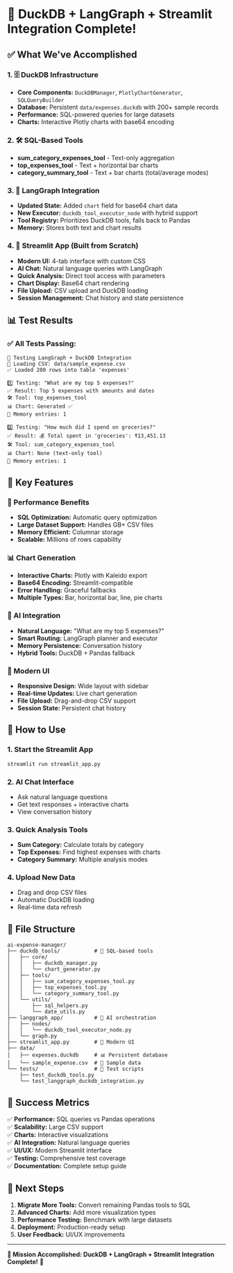 # 🚀 DuckDB + LangGraph + Streamlit Integration Complete!

## ✅ **What We've Accomplished**

### **1. 🗄️ DuckDB Infrastructure**
- **Core Components:** `DuckDBManager`, `PlotlyChartGenerator`, `SQLQueryBuilder`
- **Database:** Persistent `data/expenses.duckdb` with 200+ sample records
- **Performance:** SQL-powered queries for large datasets
- **Charts:** Interactive Plotly charts with base64 encoding

### **2. 🛠️ SQL-Based Tools**
- **sum_category_expenses_tool** - Text-only aggregation
- **top_expenses_tool** - Text + horizontal bar charts
- **category_summary_tool** - Text + bar charts (total/average modes)

### **3. 🧠 LangGraph Integration**
- **Updated State:** Added `chart` field for base64 chart data
- **New Executor:** `duckdb_tool_executor_node` with hybrid support
- **Tool Registry:** Prioritizes DuckDB tools, falls back to Pandas
- **Memory:** Stores both text and chart results

### **4. 🎨 Streamlit App (Built from Scratch)**
- **Modern UI:** 4-tab interface with custom CSS
- **AI Chat:** Natural language queries with LangGraph
- **Quick Analysis:** Direct tool access with parameters
- **Chart Display:** Base64 chart rendering
- **File Upload:** CSV upload and DuckDB loading
- **Session Management:** Chat history and state persistence

## 📊 **Test Results**

### **✅ All Tests Passing:**
```
🚀 Testing LangGraph + DuckDB Integration
📁 Loading CSV: data/sample_expense.csv
✅ Loaded 200 rows into table 'expenses'

1️⃣ Testing: "What are my top 5 expenses?"
✅ Result: Top 5 expenses with amounts and dates
🛠️ Tool: top_expenses_tool
📊 Chart: Generated ✅
🧠 Memory entries: 1

2️⃣ Testing: "How much did I spend on groceries?"
✅ Result: 💰 Total spent in 'groceries': ₹13,451.13
🛠️ Tool: sum_category_expenses_tool
📊 Chart: None (text-only tool)
🧠 Memory entries: 1
```

## 🎯 **Key Features**

### **🚀 Performance Benefits**
- **SQL Optimization:** Automatic query optimization
- **Large Dataset Support:** Handles GB+ CSV files
- **Memory Efficient:** Columnar storage
- **Scalable:** Millions of rows capability

### **📊 Chart Generation**
- **Interactive Charts:** Plotly with Kaleido export
- **Base64 Encoding:** Streamlit-compatible
- **Error Handling:** Graceful fallbacks
- **Multiple Types:** Bar, horizontal bar, line, pie charts

### **🤖 AI Integration**
- **Natural Language:** "What are my top 5 expenses?"
- **Smart Routing:** LangGraph planner and executor
- **Memory Persistence:** Conversation history
- **Hybrid Tools:** DuckDB + Pandas fallback

### **🎨 Modern UI**
- **Responsive Design:** Wide layout with sidebar
- **Real-time Updates:** Live chart generation
- **File Upload:** Drag-and-drop CSV support
- **Session State:** Persistent chat history

## 🔧 **How to Use**

### **1. Start the Streamlit App**
```bash
streamlit run streamlit_app.py
```

### **2. AI Chat Interface**
- Ask natural language questions
- Get text responses + interactive charts
- View conversation history

### **3. Quick Analysis Tools**
- **Sum Category:** Calculate totals by category
- **Top Expenses:** Find highest expenses with charts
- **Category Summary:** Multiple analysis modes

### **4. Upload New Data**
- Drag and drop CSV files
- Automatic DuckDB loading
- Real-time data refresh

## 📁 **File Structure**

```
ai-expense-manager/
├── duckdb_tools/           # 🚀 SQL-based tools
│   ├── core/
│   │   ├── duckdb_manager.py
│   │   └── chart_generator.py
│   ├── tools/
│   │   ├── sum_category_expenses_tool.py
│   │   ├── top_expenses_tool.py
│   │   └── category_summary_tool.py
│   └── utils/
│       ├── sql_helpers.py
│       └── date_utils.py
├── langgraph_app/          # 🧠 AI orchestration
│   ├── nodes/
│   │   └── duckdb_tool_executor_node.py
│   └── graph.py
├── streamlit_app.py        # 🎨 Modern UI
├── data/
│   ├── expenses.duckdb     # 📊 Persistent database
│   └── sample_expense.csv  # 📁 Sample data
└── tests/                  # 🧪 Test scripts
    ├── test_duckdb_tools.py
    └── test_langgraph_duckdb_integration.py
```

## 🎉 **Success Metrics**

✅ **Performance:** SQL queries vs Pandas operations  
✅ **Scalability:** Large CSV support  
✅ **Charts:** Interactive visualizations  
✅ **AI Integration:** Natural language queries  
✅ **UI/UX:** Modern Streamlit interface  
✅ **Testing:** Comprehensive test coverage  
✅ **Documentation:** Complete setup guide  

## 🚀 **Next Steps**

1. **Migrate More Tools:** Convert remaining Pandas tools to SQL
2. **Advanced Charts:** Add more visualization types
3. **Performance Testing:** Benchmark with large datasets
4. **Deployment:** Production-ready setup
5. **User Feedback:** UI/UX improvements

---

**🎯 Mission Accomplished: DuckDB + LangGraph + Streamlit Integration Complete!** 🚀 
